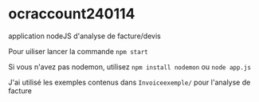 # ocraccount240114

application nodeJS d'analyse de facture/devis

Pour uiliser lancer la commande `npm start`

Si vous n'avez pas nodemon, utilisez `npm install nodemon` ou `node app.js` 

J'ai utilisé les exemples contenus dans `Invoiceexemple/` pour l'analyse de facture
